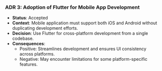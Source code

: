 ### ADR 3: Adoption of Flutter for Mobile App Development
- **Status**: Accepted
- **Context**: Mobile application must support both iOS and Android without duplicating development efforts.
- **Decision**: Use Flutter for cross-platform development from a single codebase.
- **Consequences**:
  - Positive: Streamlines development and ensures UI consistency across platforms.
  - Negative: May encounter limitations for some platform-specific features.